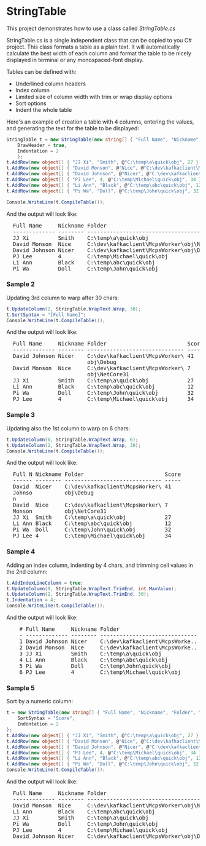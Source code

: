 # StringTable
This project demonstrates how to use a class called *StringTable.cs*

StringTable.cs is a single independent class that can be copied to you C# project. This class formats a table as a plain text. It will automatically calculate the best width of each column and format the table to be nicely displayed in terminal or any monospaced-font display. 

Tables can be defined with: 
* Underlined column headers
* Index column
* Limited size of column width with trim or wrap display options
* Sort options
* Indent the whole table

Here's an example of creation a table with 4 columns, entering the values, and generating the text for the table to be displayed:
```cs
StringTable t = new StringTable(new string[] { "Full Name", "Nickname", "Folder", "Score" }) {
	DrawHeader = true,
	Indentation = 2
	};
t.AddRow(new object[] { "JJ Xi", "Smith", @"C:\temp\a\quick\obj", 27 });
t.AddRow(new object[] { "David Monson", @"Nice", @"C:\dev\kafkaclient\McpsWorker\obj\NetCore31", 7 });
t.AddRow(new object[] { "David Johnson", @"Nicer", @"C:\dev\kafkaclient\McpsWorker\obj\Debug", 41 });
t.AddRow(new object[] { "PJ Lee", 4, @"C:\temp\Michael\quick\obj", 34 });
t.AddRow(new object[] { "Li Ann", "Black", @"C:\temp\abc\quick\obj", 12 });
t.AddRow(new object[] { "Pi Wa", "Doll", @"C:\temp\John\quick\obj", 32 });

Console.WriteLine(t.CompileTable());
```

And the output will look like: 
<pre>
  Full Name     Nickname Folder                                      Score
  ------------- -------- ------------------------------------------- -----
  JJ Xi         Smith    C:\temp\a\quick\obj                         27
  David Monson  Nice     C:\dev\kafkaclient\McpsWorker\obj\NetCore31 7
  David Johnson Nicer    C:\dev\kafkaclient\McpsWorker\obj\Debug     41
  PJ Lee        4        C:\temp\Michael\quick\obj                   34
  Li Ann        Black    C:\temp\abc\quick\obj                       12
  Pi Wa         Doll     C:\temp\John\quick\obj                      32
</pre>

### Sample 2
Updating 3rd column to warp after 30 chars:
```cs
t.UpdateColumn(2, StringTable.WrapText.Wrap, 30);
t.SortSyntax = "[Full Name]";
Console.WriteLine(t.CompileTable());
```

And the output will look like: 
<pre>
  Full Name     Nickname Folder                         Score
  ------------- -------- ------------------------------ -----
  David Johnson Nicer    C:\dev\kafkaclient\McpsWorker\ 41
                         obj\Debug
  David Monson  Nice     C:\dev\kafkaclient\McpsWorker\ 7
                         obj\NetCore31
  JJ Xi         Smith    C:\temp\a\quick\obj            27
  Li Ann        Black    C:\temp\abc\quick\obj          12
  Pi Wa         Doll     C:\temp\John\quick\obj         32
  PJ Lee        4        C:\temp\Michael\quick\obj      34
</pre>


### Sample 3
Updating also the 1st column to warp on 6 chars:
```cs
t.UpdateColumn(0, StringTable.WrapText.Wrap, 6);
t.UpdateColumn(2, StringTable.WrapText.Wrap, 30);
Console.WriteLine(t.CompileTable());
```

And the output will look like: 
<pre>
  Full N Nickname Folder                         Score
  ------ -------- ------------------------------ -----
  David  Nicer    C:\dev\kafkaclient\McpsWorker\ 41
  Johnso          obj\Debug
  n
  David  Nice     C:\dev\kafkaclient\McpsWorker\ 7
  Monson          obj\NetCore31
  JJ Xi  Smith    C:\temp\a\quick\obj            27
  Li Ann Black    C:\temp\abc\quick\obj          12
  Pi Wa  Doll     C:\temp\John\quick\obj         32
  PJ Lee 4        C:\temp\Michael\quick\obj      34
</pre>

### Sample 4
Adding an index column, indenting by 4 chars, and trimming cell values in the 2nd column:
```cs
t.AddIndexLineColumn = true;
t.UpdateColumn(0, StringTable.WrapText.TrimEnd, int.MaxValue); 
t.UpdateColumn(2, StringTable.WrapText.TrimEnd, 30);
t.Indentation = 4;
Console.WriteLine(t.CompileTable());
```

And the output will look like: 
<pre>
    # Full Name     Nickname Folder                         Score
    - ------------- -------- ------------------------------ -----
    1 David Johnson Nicer    C:\dev\kafkaclient\McpsWorke.. 41
    2 David Monson  Nice     C:\dev\kafkaclient\McpsWorke.. 7
    3 JJ Xi         Smith    C:\temp\a\quick\obj            27
    4 Li Ann        Black    C:\temp\abc\quick\obj          12
    5 Pi Wa         Doll     C:\temp\John\quick\obj         32
    6 PJ Lee        4        C:\temp\Michael\quick\obj      34
</pre>

### Sample 5
Sort by a numeric column:
```cs
t = new StringTable(new string[] { "Full Name", "Nickname", "Folder", "Score" }, new List<int>() { 3 }) {
	SortSyntax = "Score",
	Indentation = 2
};
t.AddRow(new object[] { "JJ Xi", "Smith", @"C:\temp\a\quick\obj", 27 });
t.AddRow(new object[] { "David Monson", @"Nice", @"C:\dev\kafkaclient\McpsWorker\obj\NetCore31", 7 });
t.AddRow(new object[] { "David Johnson", @"Nicer", @"C:\dev\kafkaclient\McpsWorker\obj\Debug", 41 });
t.AddRow(new object[] { "PJ Lee", 4, @"C:\temp\Michael\quick\obj", 34 });
t.AddRow(new object[] { "Li Ann", "Black", @"C:\temp\abc\quick\obj", 12 });
t.AddRow(new object[] { "Pi Wa", "Doll", @"C:\temp\John\quick\obj", 32 });
Console.WriteLine(t.CompileTable());
```

And the output will look like: 
<pre>
  Full Name     Nickname Folder                                      Score
  ------------- -------- ------------------------------------------- -----
  David Monson  Nice     C:\dev\kafkaclient\McpsWorker\obj\NetCore31 7
  Li Ann        Black    C:\temp\abc\quick\obj                       12
  JJ Xi         Smith    C:\temp\a\quick\obj                         27
  Pi Wa         Doll     C:\temp\John\quick\obj                      32
  PJ Lee        4        C:\temp\Michael\quick\obj                   34
  David Johnson Nicer    C:\dev\kafkaclient\McpsWorker\obj\Debug     41
</pre>

